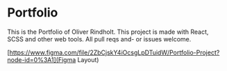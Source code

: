 # Portfolio
This is the Portfolio of Oliver Rindholt.
This project is made with React, SCSS and other web tools. All pull reqs and- or issues welcome.

[https://www.figma.com/file/2ZbCjskY4iOcsgLpDTuidW/Portfolio-Project?node-id=0%3A1](Figma Layout)
